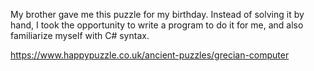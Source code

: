 My brother gave me this puzzle for my birthday. Instead of solving it by hand, I took the opportunity to write a program to do it for me, and also familiarize myself with C# syntax.

https://www.happypuzzle.co.uk/ancient-puzzles/grecian-computer
